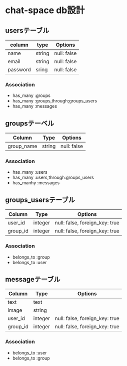 # chat-space db設計
## usersテーブル
|column|type|Options|
|------|----|------|
|name|string|null: false|
|email|string|null: false|
|password|sring|null: false|
### Association
- has_many :groups
- has_many :groups,through;groups_users
- has_many :messages

## groupsテーベル
|Column|Type|Options|
|------|----|-------|
|group_name|string|null: false|
### Association
- has_many :users
- has_many :users,through:groups_users
- has_manhy :messages

## groups_usersテーブル
|Column|Type|Options|
|------|----|------|
|user_id|integer|null: false, foreign_key: true|
|group_id|integer|null: false, foreign_key: true|
### Association
- belongs_to :group
- belongs_to :user

## messageテーブル
|Column|Type|Options|
|------|----|------|
|text|text||
|image|string||
|user_id|integer|null: false, foreign_key: true|
|group_id|integer|null: false, foreign_key: true|
### Association
- belongs_to :user
- belongs_to :group
